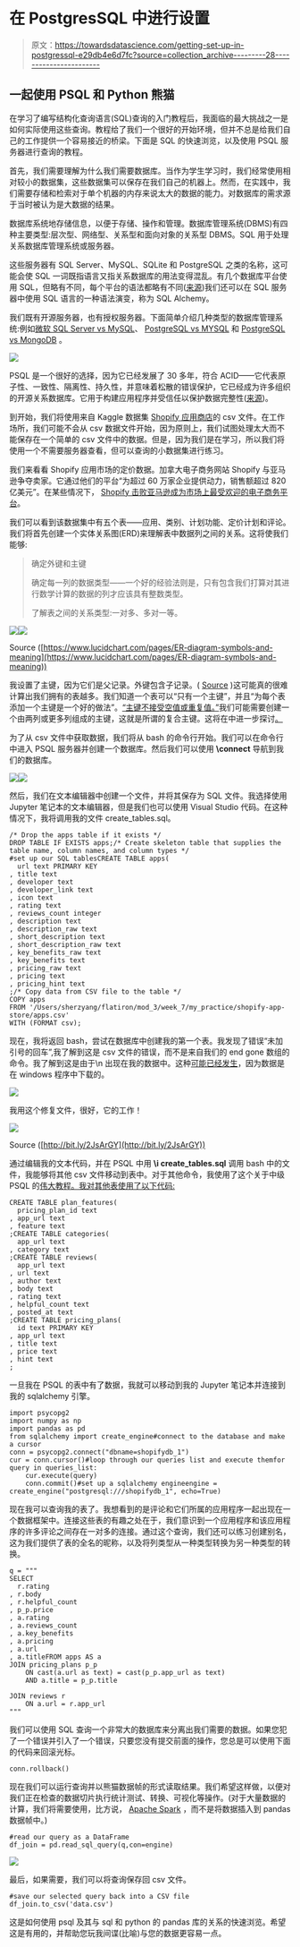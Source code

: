 # 在 PostgresSQL 中进行设置

> 原文：<https://towardsdatascience.com/getting-set-up-in-postgressql-e29db4e6d7fc?source=collection_archive---------28----------------------->

## 一起使用 PSQL 和 Python 熊猫

在学习了编写结构化查询语言(SQL)查询的入门教程后，我面临的最大挑战之一是如何实际使用这些查询。教程给了我们一个很好的开始环境，但并不总是给我们自己的工作提供一个容易接近的桥梁。下面是 SQL 的快速浏览，以及使用 PSQL 服务器进行查询的教程。

首先，我们需要理解为什么我们需要数据库。当作为学生学习时，我们经常使用相对较小的数据集，这些数据集可以保存在我们自己的机器上。然而，在实践中，我们需要存储和检索对于单个机器的内存来说太大的数据的能力。对数据库的需求源于当时被认为是大数据的结果。

数据库系统地存储信息，以便于存储、操作和管理。数据库管理系统(DBMS)有四种主要类型:层次型、网络型、关系型和面向对象的关系型 DBMS。SQL 用于处理关系数据库管理系统或服务器。

这些服务器有 SQL Server、MySQL、SQLite 和 PostgreSQL 之类的名称，这可能会使 SQL 一词既指语言又指关系数据库的用法变得混乱。有几个数据库平台使用 SQL，但略有不同，每个平台的语法都略有不同([来源](https://www.upwork.com/hiring/data/sql-vs-mysql-which-relational-database-is-right-for-you/))我们还可以在 SQL 服务器中使用 SQL 语言的一种语法演变，称为 SQL Alchemy。

我们既有开源服务器，也有授权服务器。下面简单介绍几种类型的数据库管理系统:例如[微软 SQL Server vs MySQL](https://www.upwork.com/hiring/data/sql-vs-mysql-which-relational-database-is-right-for-you/)、 [PostgreSQL vs MYSQL](https://blog.panoply.io/postgresql-vs.-mysql) 和 [PostgreSQL vs MongoDB](https://blog.panoply.io/postgresql-vs-mongodb) 。

![](img/26ae591111bef7a49d2659dd000f621c.png)

PSQL 是一个很好的选择，因为它已经发展了 30 多年，符合 ACID——它代表原子性、一致性、隔离性、持久性，并意味着松散的错误保护，它已经成为许多组织的开源关系数据库。它用于构建应用程序并受信任以保护数据完整性([来源](https://www.postgresql.org/about/))。

到开始，我们将使用来自 Kaggle 数据集 [Shopify 应用商店](https://www.kaggle.com/usernam3/shopify-app-store)的 csv 文件。在工作场所，我们可能不会从 csv 数据文件开始，因为原则上，我们试图处理太大而不能保存在一个简单的 csv 文件中的数据。但是，因为我们是在学习，所以我们将使用一个不需要服务器查看，但可以查询的小数据集进行练习。

我们来看看 Shopify 应用市场的定价数据。加拿大电子商务网站 Shopify 与亚马逊争夺卖家。它通过他们的平台“为超过 60 万家企业提供动力，销售额超过 820 亿美元”。在某些情况下， [Shopify 击败亚马逊成为市场上最受欢迎的电子商务平台](https://www.websitebuilderexpert.com/ecommerce-website-builders/comparisons/shopify-vs-amazon/)。

我们可以看到该数据集中有五个表——应用、类别、计划功能、定价计划和评论。我们将首先创建一个实体关系图(ERD)来理解表中数据列之间的关系。这将使我们能够:

> 确定外键和主键
> 
> 确定每一列的数据类型——一个好的经验法则是，只有包含我们打算对其进行数学计算的数据的列才应该具有整数类型。
> 
> 了解表之间的关系类型:一对多、多对一等。

![](img/01361cfff079b315d8b5539ca632c2a2.png)![](img/661f1e1c4aaee08316f65315f8f68000.png)

Source ([https://www.lucidchart.com/pages/ER-diagram-symbols-and-meaning](https://www.lucidchart.com/pages/ER-diagram-symbols-and-meaning))

我设置了主键，因为它们是父记录。外键包含子记录。( [Source](https://stackoverflow.com/questions/1429407/determining-the-primary-and-foreign-table-in-a-relationship) )这可能真的很难计算出我们拥有的表越多。我们知道一个表可以“只有一个主键”，并且“为每个表添加一个主键是一个好的做法”。[“主键不接受空值或重复值。”](http://www.sqltutorial.org/sql-primary-key/)我们可能需要创建一个由两列或更多列组成的主键，这就是所谓的复合主键。这将在中进一步探讨[。](http://www.postgresqltutorial.com/postgresql-primary-key/)

为了从 csv 文件中获取数据，我们将从 bash 的命令行开始。我们可以在命令行中进入 PSQL 服务器并创建一个数据库。然后我们可以使用 **\connect** 导航到我们的数据库。

![](img/e8fbea8c0e76144c751704f959bc956a.png)![](img/3335a282bf22bacc694f44090c7ff1c3.png)

然后，我们在文本编辑器中创建一个文件，并将其保存为 SQL 文件。我选择使用 Jupyter 笔记本的文本编辑器，但是我们也可以使用 Visual Studio 代码。在这种情况下，我将调用我的文件 create_tables.sql。

```
/* Drop the apps table if it exists */
DROP TABLE IF EXISTS apps;/* Create skeleton table that supplies the table name, column names, and column types */
#set up our SQL tablesCREATE TABLE apps(
  url text PRIMARY KEY
, title text
, developer text
, developer_link text
, icon text
, rating text
, reviews_count integer
, description text
, description_raw text
, short_description text
, short_description_raw text
, key_benefits_raw text
, key_benefits text
, pricing_raw text
, pricing text
, pricing_hint text
;/* Copy data from CSV file to the table */
COPY apps 
FROM '/Users/sherzyang/flatiron/mod_3/week_7/my_practice/shopify-app-store/apps.csv' 
WITH (FORMAT csv);
```

现在，我将返回 bash，尝试在数据库中创建我的第一个表。我发现了错误“未加引号的回车”,我了解到这是 csv 文件的错误，而不是来自我们的 end gone 数组的命令。我了解到这是由于\n 出现在我的数据中。这种[可能已经发生](http://utf-8.icebolt.info/)，因为数据是在 windows 程序中下载的。

![](img/bde4593af225d0b56e43af7a21d8161d.png)

我用这个修复文件，很好，它的工作！

![](img/89e3e0736296434c1ad923864c3d40fb.png)

Source ([http://bit.ly/2JsArGY](http://bit.ly/2JsArGY))

通过编辑我的文本代码，并在 PSQL 中用 **\i create_tables.sql** 调用 bash 中的文件，我能够将其他 csv 文件移动到表中。对于其他命令，我使用了这个关于中级 PSQL 的[伟大教程。我对其他表使用了以下代码:](https://www.dataquest.io/blog/sql-intermediate/)

```
CREATE TABLE plan_features(
  pricing_plan_id text 
, app_url text 
, feature text
;CREATE TABLE categories(
  app_url text 
, category text 
;CREATE TABLE reviews(
  app_url text 
, url text 
, author text
, body text
, rating text
, helpful_count text
, posted_at text
;CREATE TABLE pricing_plans(
  id text PRIMARY KEY 
, app_url text 
, title text
, price text
, hint text
;
```

一旦我在 PSQL 的表中有了数据，我就可以移动到我的 Jupyter 笔记本并连接到我的 sqlalchemy 引擎。

```
import psycopg2
import numpy as np 
import pandas as pd
from sqlalchemy import create_engine#connect to the database and make a cursor
conn = psycopg2.connect("dbname=shopifydb_1")
cur = conn.cursor()#loop through our queries list and execute themfor query in queries_list:
    cur.execute(query)
    conn.commit()#set up a sqlalchemy engineengine = create_engine("postgresql:///shopifydb_1", echo=True)
```

现在我可以查询我的表了。我想看到的是评论和它们所属的应用程序一起出现在一个数据框架中。连接这些表的有趣之处在于，我们意识到一个应用程序和该应用程序的许多评论之间存在一对多的连接。通过这个查询，我们还可以练习创建别名，这为我们提供了表的全名的昵称，以及将列类型从一种类型转换为另一种类型的转换。

```
q = """
SELECT 
  r.rating
, r.body
, r.helpful_count
, p_p.price
, a.rating
, a.reviews_count
, a.key_benefits
, a.pricing
, a.url
, a.titleFROM apps AS a
JOIN pricing_plans p_p
    ON cast(a.url as text) = cast(p_p.app_url as text)
    AND a.title = p_p.title

JOIN reviews r
    ON a.url = r.app_url
"""
```

我们可以使用 SQL 查询一个非常大的数据库来分离出我们需要的数据。如果您犯了一个错误并引入了一个错误，只要您没有提交前面的操作，您总是可以使用下面的代码来回滚光标。

```
conn.rollback()
```

现在我们可以运行查询并以熊猫数据帧的形式读取结果。我们希望这样做，以便对我们正在检查的数据切片执行统计测试、转换、可视化等操作。(对于大量数据的计算，我们将需要使用，比方说， [Apache Spark](https://spark.apache.org/examples.html) ，而不是将数据插入到 pandas 数据帧中。)

```
#read our query as a DataFrame
df_join = pd.read_sql_query(q,con=engine)
```

![](img/be1b5e0e302cac6139e4b0cca10afb3d.png)

最后，如果需要，我们可以将查询保存回 csv 文件。

```
#save our selected query back into a CSV file
df_join.to_csv('data.csv')
```

这是如何使用 psql 及其与 sql 和 python 的 pandas 库的关系的快速浏览。希望这是有用的，并帮助您玩我间谍(比喻)与您的数据更容易一点。